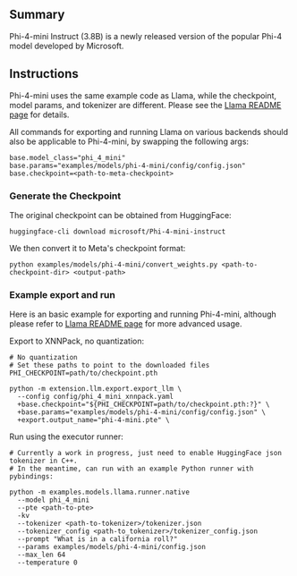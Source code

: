 ## Summary
Phi-4-mini Instruct (3.8B) is a newly released version of the popular Phi-4 model developed by Microsoft.

## Instructions

Phi-4-mini uses the same example code as Llama, while the checkpoint, model params, and tokenizer are different. Please see the [Llama README page](../llama/README.md) for details.

All commands for exporting and running Llama on various backends should also be applicable to Phi-4-mini, by swapping the following args:
```
base.model_class="phi_4_mini"
base.params="examples/models/phi-4-mini/config/config.json"
base.checkpoint=<path-to-meta-checkpoint>
```

### Generate the Checkpoint
The original checkpoint can be obtained from HuggingFace:
```
huggingface-cli download microsoft/Phi-4-mini-instruct
```

We then convert it to Meta's checkpoint format:
```
python examples/models/phi-4-mini/convert_weights.py <path-to-checkpoint-dir> <output-path>
```

### Example export and run
Here is an basic example for exporting and running Phi-4-mini, although please refer to [Llama README page](../llama/README.md) for more advanced usage.

Export to XNNPack, no quantization:
```
# No quantization
# Set these paths to point to the downloaded files
PHI_CHECKPOINT=path/to/checkpoint.pth

python -m extension.llm.export.export_llm \
  --config config/phi_4_mini_xnnpack.yaml
  +base.checkpoint="${PHI_CHECKPOINT=path/to/checkpoint.pth:?}" \
  +base.params="examples/models/phi-4-mini/config/config.json" \
  +export.output_name="phi-4-mini.pte" \
```

Run using the executor runner:
```
# Currently a work in progress, just need to enable HuggingFace json tokenizer in C++.
# In the meantime, can run with an example Python runner with pybindings:

python -m examples.models.llama.runner.native
  --model phi_4_mini
  --pte <path-to-pte>
  -kv
  --tokenizer <path-to-tokenizer>/tokenizer.json
  --tokenizer_config <path-to_tokenizer>/tokenizer_config.json
  --prompt "What is in a california roll?"
  --params examples/models/phi-4-mini/config.json
  --max_len 64
  --temperature 0
```
